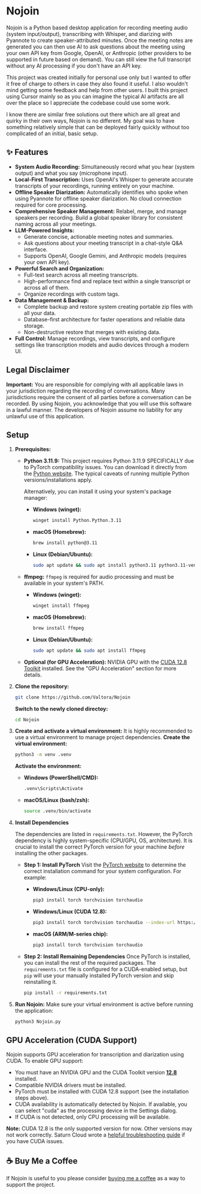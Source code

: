 # Nojoin

Nojoin is a Python based desktop application for recording meeting audio (system input/output), transcribing with Whisper, and diarizing with Pyannote to create speaker-attributed minutes. Once the meeting notes are generated you can then use AI to ask questions about the meeting using your own API key from Google, OpenAI, or Anthropic (other providers to be supported in future based on demand). You can still view the full transcript without any AI processing if you don't have an API key.

This project was created initially for personal use only but I wanted to offer it free of charge to others in case they also found it useful. I also wouldn't mind getting some feedback and help from other users. I built this project using Cursor mainly so as you can imagine the typical AI artifacts are all over the place so I appreciate the codebase could use some work.

I know there are similar free solutions out there which are all great and quirky in their own ways, Nojoin is no different. My goal was to have something relatively simple that can be deployed fairly quickly without too complicated of an initial, basic setup.

## ✨ Features

*   **System Audio Recording:** Simultaneously record what you hear (system output) and what you say (microphone input).
*   **Local-First Transcription:** Uses OpenAI's Whisper to generate accurate transcripts of your recordings, running entirely on your machine.
*   **Offline Speaker Diarization:** Automatically identifies who spoke when using Pyannote for offline speaker diarization. No cloud connection required for core processing.
*   **Comprehensive Speaker Management:** Relabel, merge, and manage speakers per recording. Build a global speaker library for consistent naming across all your meetings.
*   **LLM-Powered Insights:**
    *   Generate concise, actionable meeting notes and summaries.
    *   Ask questions about your meeting transcript in a chat-style Q&A interface.
    *   Supports OpenAI, Google Gemini, and Anthropic models (requires your own API key).
*   **Powerful Search and Organization:**
    *   Full-text search across all meeting transcripts.
    *   High-performance find and replace text within a single transcript or across all of them.
    *   Organize recordings with custom tags.
*   **Data Management & Backup:**
    *   Complete backup and restore system creating portable zip files with all your data.
    *   Database-first architecture for faster operations and reliable data storage.
    *   Non-destructive restore that merges with existing data.
*   **Full Control:** Manage recordings, view transcripts, and configure settings like transcription models and audio devices through a modern UI.

## Legal Disclaimer

**Important:** You are responsible for complying with all applicable laws in your jurisdiction regarding the recording of conversations. Many jurisdictions require the consent of all parties before a conversation can be recorded. By using Nojoin, you acknowledge that you will use this software in a lawful manner. The developers of Nojoin assume no liability for any unlawful use of this application.

## Setup

1.  **Prerequisites:**

    *   **Python 3.11.9:**
        This project requires Python 3.11.9 SPECIFICALLY due to PyTorch compatibility issues. You can download it directly from the [Python website](https://www.python.org/downloads/release/python-3119/). The typical caveats of running multiple Python versions/installations apply.

        Alternatively, you can install it using your system's package manager:

        *   **Windows (winget):**
            ```bash
            winget install Python.Python.3.11
            ```
        *   **macOS (Homebrew):**
            ```bash
            brew install python@3.11
            ```
        *   **Linux (Debian/Ubuntu):**
            ```bash
            sudo apt update && sudo apt install python3.11 python3.11-venv
            ```

    *   **ffmpeg:**
        `ffmpeg` is required for audio processing and must be available in your system's PATH.

        *   **Windows (winget):**
            ```bash
            winget install ffmpeg
            ```
        *   **macOS (Homebrew):**
            ```bash
            brew install ffmpeg
            ```
        *   **Linux (Debian/Ubuntu):**
            ```bash
            sudo apt update && sudo apt install ffmpeg
            ```
    *   **Optional (for GPU Acceleration):**
        NVIDIA GPU with the [CUDA 12.8 Toolkit](https://developer.nvidia.com/cuda-12-8-1-download-archive) installed. See the "GPU Acceleration" section for more details.

2.  **Clone the repository:**
    ```bash
    git clone https://github.com/Valtora/Nojoin
    ```
    **Switch to the newly cloned directoy:**
    ```bash
    cd Nojoin
    ```

3.  **Create and activate a virtual environment:**
    It is highly recommended to use a virtual environment to manage project dependencies.
    **Create the virtual environment:**
    ```bash
    python3 -m venv .venv
    ```
    **Activate the environment:**
    *   **Windows (PowerShell/CMD):**
        ```bash
        .venv\Scripts\Activate
        ```
    *   **macOS/Linux (bash/zsh):**
        ```bash
        source .venv/bin/activate
        ```

4.  **Install Dependencies**

    The dependencies are listed in `requirements.txt`. However, the PyTorch dependency is highly system-specific (CPU/GPU, OS, architecture). It is crucial to install the correct PyTorch version for your machine *before* installing the other packages.

    *   **Step 1: Install PyTorch**
        Visit the [PyTorch website](https://pytorch.org/get-started/locally/) to determine the correct installation command for your system configuration. For example:

        *   **Windows/Linux (CPU-only):**
            ```bash
            pip3 install torch torchvision torchaudio
            ```
        *   **Windows/Linux (CUDA 12.8):**
            ```bash
            pip3 install torch torchvision torchaudio --index-url https://download.pytorch.org/whl/cu128
            ```
        *   **macOS (ARM/M-series chip):**
            ```bash
            pip3 install torch torchvision torchaudio
            ```
    
    *   **Step 2: Install Remaining Dependencies**
        Once PyTorch is installed, you can install the rest of the required packages. The `requirements.txt` file is configured for a CUDA-enabled setup, but `pip` will use your manually installed PyTorch version and skip reinstalling it.

        ```bash
        pip install -r requirements.txt
        ```

5.  **Run Nojoin:**
     Make sure your virtual environment is active before running the application:
     ```bash
     python3 Nojoin.py
     ```

## GPU Acceleration (CUDA Support)

Nojoin supports GPU acceleration for transcription and diarization using CUDA. To enable GPU support:

- You must have an NVIDIA GPU and the CUDA Toolkit version [**12.8**](https://developer.nvidia.com/cuda-12-8-1-download-archive) installed.
- Compatible NVIDIA drivers must be installed.
- PyTorch must be installed with CUDA 12.8 support (see the installation steps above).
- CUDA availability is automatically detected by Nojoin. If available, you can select "cuda" as the processing device in the Settings dialog.
- If CUDA is not detected, only CPU processing will be available.

**Note:** CUDA 12.8 is the only supported version for now. Other versions may not work correctly. Saturn Cloud wrote a [helpful troubleshooting guide](https://saturncloud.io/blog/how-to-troubleshoot-pytorchs-torchcudaisavailable-returning-false-in-windows-10/) if you have CUDA issues.

## ☕ Buy Me a Coffee

If Nojoin is useful to you please consider [buying me a coffee](https://ko-fi.com/valtorra) as a way to support the project.
